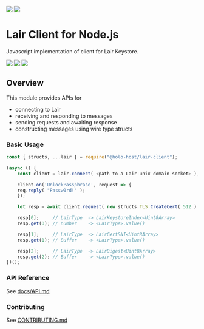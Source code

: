 [![](https://img.shields.io/npm/v/@holo-host/lair-client/latest?style=flat-square)](http://npmjs.com/package/@holo-host/lair-client)
[![](https://img.shields.io/github/workflow/status/holo-host/lair-client-js/Node.js%20CI/master?style=flat-square&label=master)](https://github.com/holo-host/lair-client-js)

# Lair Client for Node.js
Javascript implementation of client for Lair Keystore.


[![](https://img.shields.io/github/issues-raw/holo-host/lair-client-js?style=flat-square)](https://github.com/holo-host/lair-client-js/issues)
[![](https://img.shields.io/github/issues-closed-raw/holo-host/lair-client-js?style=flat-square)](https://github.com/holo-host/lair-client-js/issues?q=is%3Aissue+is%3Aclosed)
[![](https://img.shields.io/github/issues-pr-raw/holo-host/lair-client-js?style=flat-square)](https://github.com/holo-host/lair-client-js/pulls)

## Overview
This module provides APIs for

- connecting to Lair
- receiving and responding to messages
- sending requests and awaiting response
- constructing messages using wire type structs

### Basic Usage

```javascript
const { structs, ...lair } = require("@holo-host/lair-client");

(async () {
    const client = lair.connect( <path to a Lair unix domain socket> );

    client.on('UnlockPassphrase', request => {
	req.reply( "Passw0rd!" );
    });

    let resp = await client.request( new structs.TLS.CreateCert( 512 ) );

    resp[0];     // LairType  -> LairKeystoreIndex<Uint8Array>
    resp.get(0); // number    -> <LairType>.value()

    resp[1];     // LairType  -> LairCertSNI<Uint8Array>
    resp.get(1); // Buffer    -> <LairType>.value()

    resp[2];     // LairType  -> LairDigest<Uint8Array>
    resp.get(2); // Buffer    -> <LairType>.value()
})();
```

### API Reference

See [docs/API.md](docs/API.md)

### Contributing

See [CONTRIBUTING.md](CONTRIBUTING.md)
